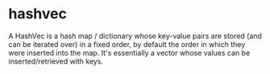 # hashvec
A HashVec is a hash map / dictionary whose key-value pairs are stored (and can be iterated over) in a fixed order, by default the order in which they were inserted into the map. It's essentially a vector whose values can be inserted/retrieved with keys.